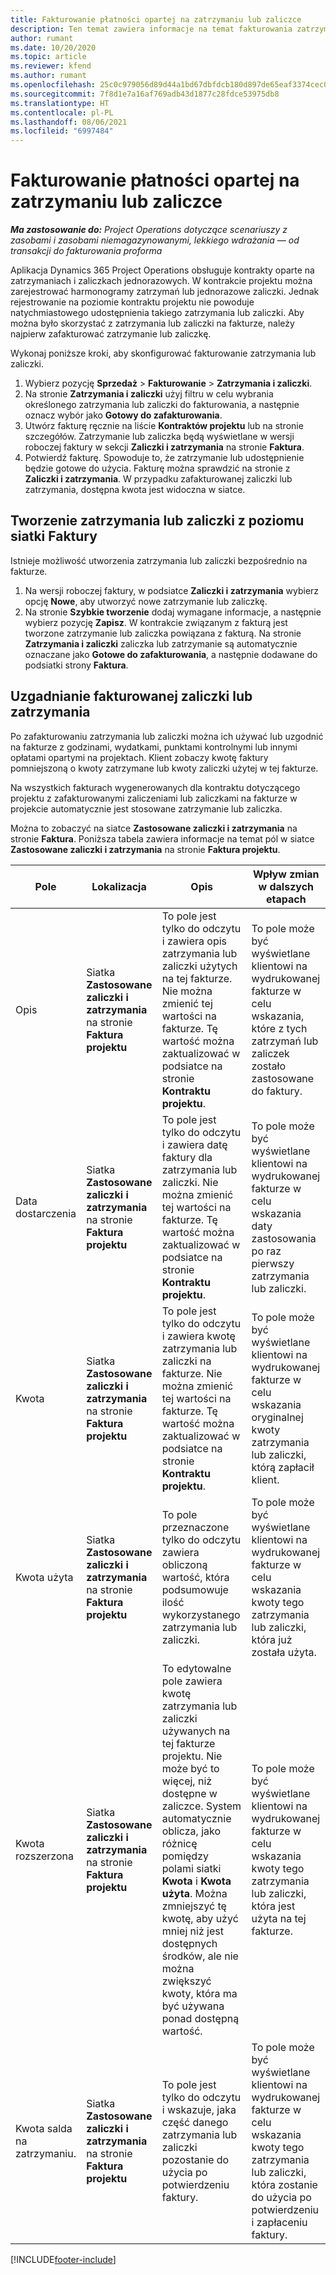 ```yaml
---
title: Fakturowanie płatności opartej na zatrzymaniu lub zaliczce
description: Ten temat zawiera informacje na temat fakturowania zatrzymania lub zaliczki w Project Operations.
author: rumant
ms.date: 10/20/2020
ms.topic: article
ms.reviewer: kfend
ms.author: rumant
ms.openlocfilehash: 25c0c979056d89d44a1bd67dbfdcb180d897de65eaf3374cec0a2dc73c4e3568
ms.sourcegitcommit: 7f8d1e7a16af769adb43d1877c28fdce53975db8
ms.translationtype: HT
ms.contentlocale: pl-PL
ms.lasthandoff: 08/06/2021
ms.locfileid: "6997484"
---
```

# <a name="invoice-a-retainer-or-an-advance"></a>Fakturowanie płatności opartej na zatrzymaniu lub zaliczce

_**Ma zastosowanie do:** Project Operations dotyczące scenariuszy z zasobami i zasobami niemagazynowanymi, lekkiego wdrażania — od transakcji do fakturowania proforma_

Aplikacja Dynamics 365 Project Operations obsługuje kontrakty oparte na zatrzymaniach i zaliczkach jednorazowych. W kontrakcie projektu można zarejestrować harmonogramy zatrzymań lub jednorazowe zaliczki. Jednak rejestrowanie na poziomie kontraktu projektu nie powoduje natychmiastowego udostępnienia takiego zatrzymania lub zaliczki. Aby można było skorzystać z zatrzymania lub zaliczki na fakturze, należy najpierw zafakturować zatrzymanie lub zaliczkę.

Wykonaj poniższe kroki, aby skonfigurować fakturowanie zatrzymania lub zaliczki.

1. Wybierz pozycję **Sprzedaż** > **Fakturowanie** > **Zatrzymania i zaliczki**. 
2. Na stronie **Zatrzymania i zaliczki** użyj filtru w celu wybrania określonego zatrzymania lub zaliczki do fakturowania, a następnie oznacz wybór jako **Gotowy do zafakturowania**.
3. Utwórz fakturę ręcznie na liście **Kontraktów projektu** lub na stronie szczegółów. Zatrzymanie lub zaliczka będą wyświetlane w wersji roboczej faktury w sekcji **Zaliczki i zatrzymania** na stronie **Faktura**.
4. Potwierdź fakturę. Spowoduje to, że zatrzymanie lub udostępnienie będzie gotowe do użycia. Fakturę można sprawdzić na stronie z **Zaliczki i zatrzymania**. W przypadku zafakturowanej zaliczki lub zatrzymania, dostępna kwota jest widoczna w siatce.

## <a name="create-a-retainer-or-advance-from-the-invoice-grid"></a>Tworzenie zatrzymania lub zaliczki z poziomu siatki Faktury

Istnieje możliwość utworzenia zatrzymania lub zaliczki bezpośrednio na fakturze.

1. Na wersji roboczej faktury, w podsiatce **Zaliczki i zatrzymania** wybierz opcję **Nowe**, aby utworzyć nowe zatrzymanie lub zaliczkę. 
2. Na stronie **Szybkie tworzenie** dodaj wymagane informacje, a następnie wybierz pozycję **Zapisz**. W kontrakcie związanym z fakturą jest tworzone zatrzymanie lub zaliczka powiązana z fakturą. Na stronie **Zatrzymania i zaliczki** zaliczka lub zatrzymanie są automatycznie oznaczane jako **Gotowe do zafakturowania**, a następnie dodawane do podsiatki strony **Faktura**.

## <a name="reconcile-an-invoiced-retainer-or-advance"></a>Uzgadnianie fakturowanej zaliczki lub zatrzymania

Po zafakturowaniu zatrzymania lub zaliczki można ich używać lub uzgodnić na fakturze z godzinami, wydatkami, punktami kontrolnymi lub innymi opłatami opartymi na projektach. Klient zobaczy kwotę faktury pomniejszoną o kwoty zatrzymane lub kwoty zaliczki użytej w tej fakturze.

Na wszystkich fakturach wygenerowanych dla kontraktu dotyczącego projektu z zafakturowanymi zaliczeniami lub zaliczkami na fakturze w projekcie automatycznie jest stosowane zatrzymanie lub zaliczka.

Można to zobaczyć na siatce **Zastosowane zaliczki i zatrzymania** na stronie **Faktura**. Poniższa tabela zawiera informacje na temat pól w siatce **Zastosowane zaliczki i zatrzymania** na stronie **Faktura projektu**.

| Pole | Lokalizacja | Opis | Wpływ zmian w dalszych etapach |
| --- | --- | --- | --- |
| Opis | Siatka **Zastosowane zaliczki i zatrzymania** na stronie **Faktura projektu** |To pole jest tylko do odczytu i zawiera opis zatrzymania lub zaliczki użytych na tej fakturze. Nie można zmienić tej wartości na fakturze. Tę wartość można zaktualizować w podsiatce na stronie **Kontraktu projektu**. | To pole może być wyświetlane klientowi na wydrukowanej fakturze w celu wskazania, które z tych zatrzymań lub zaliczek zostało zastosowane do faktury. |
| Data dostarczenia | Siatka **Zastosowane zaliczki i zatrzymania** na stronie **Faktura projektu**  | To pole jest tylko do odczytu i zawiera datę faktury dla zatrzymania lub zaliczki. Nie można zmienić tej wartości na fakturze. Tę wartość można zaktualizować w podsiatce na stronie **Kontraktu projektu**. | To pole może być wyświetlane klientowi na wydrukowanej fakturze w celu wskazania daty zastosowania po raz pierwszy zatrzymania lub zaliczki. |
| Kwota | Siatka **Zastosowane zaliczki i zatrzymania** na stronie **Faktura projektu**  | To pole jest tylko do odczytu i zawiera kwotę zatrzymania lub zaliczki na fakturze. Nie można zmienić tej wartości na fakturze. Tę wartość można zaktualizować w podsiatce na stronie **Kontraktu projektu**. | To pole może być wyświetlane klientowi na wydrukowanej fakturze w celu wskazania oryginalnej kwoty zatrzymania lub zaliczki, którą zapłacił klient. |
| Kwota użyta | Siatka **Zastosowane zaliczki i zatrzymania** na stronie **Faktura projektu**  | To pole przeznaczone tylko do odczytu zawiera obliczoną wartość, która podsumowuje ilość wykorzystanego zatrzymania lub zaliczki. | To pole może być wyświetlane klientowi na wydrukowanej fakturze w celu wskazania kwoty tego zatrzymania lub zaliczki, która już została użyta. |
| Kwota rozszerzona | Siatka **Zastosowane zaliczki i zatrzymania** na stronie **Faktura projektu**  | To edytowalne pole zawiera kwotę zatrzymania lub zaliczki używanych na tej fakturze projektu. Nie może być to więcej, niż dostępne w zaliczce. System automatycznie oblicza, jako różnicę pomiędzy polami siatki **Kwota** i **Kwota użyta**. Można zmniejszyć tę kwotę, aby użyć mniej niż jest dostępnych środków, ale nie można zwiększyć kwoty, która ma być używana ponad dostępną wartość. | To pole może być wyświetlane klientowi na wydrukowanej fakturze w celu wskazania kwoty tego zatrzymania lub zaliczki, która jest użyta na tej fakturze. |
| Kwota salda na zatrzymaniu. | Siatka **Zastosowane zaliczki i zatrzymania** na stronie **Faktura projektu**  | To pole jest tylko do odczytu i wskazuje, jaka część danego zatrzymania lub zaliczki pozostanie do użycia po potwierdzeniu faktury. | To pole może być wyświetlane klientowi na wydrukowanej fakturze w celu wskazania kwoty tego zatrzymania lub zaliczki, która zostanie do użycia po potwierdzeniu i zapłaceniu faktury. |


[!INCLUDE[footer-include](../../includes/footer-banner.md)]